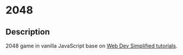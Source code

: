 # 2048

## Description
2048 game in vanilla JavaScript base on [Web Dev Simplified tutorials](https://youtu.be/wOVEe9eawXc).